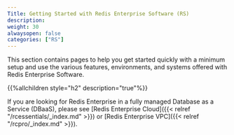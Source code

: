 ```yaml
---
Title: Getting Started with Redis Enterprise Software (RS)
description:
weight: 30
alwaysopen: false
categories: ["RS"]
---
```

This section contains pages to help you get started quickly with a
minimum setup and use the various features, environments, and systems
offered with Redis Enterprise Software.

{{%allchildren style="h2" description="true"%}}

If you are looking for Redis Enterprise in a fully managed Database as a
Service (DBaaS), please see [Redis Enterprise
Cloud]({{< relref "/rcessentials/_index.md" >}}) or [Redis Enterprise
VPC]({{< relref "/rcpro/_index.md" >}}).
